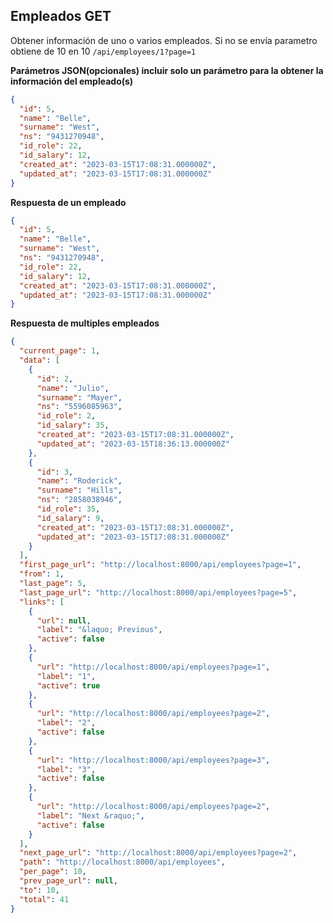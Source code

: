 ## Empleados GET

Obtener información de uno o varios empleados. Si no se envía parametro obtiene de 10 en 10 
`/api/employees/1?page=1`

**Parámetros JSON(opcionales) incluir solo un parámetro para la obtener la información del empleado(s)**
```json
{
  "id": 5,
  "name": "Belle",
  "surname": "West",
  "ns": "9431270948",
  "id_role": 22,
  "id_salary": 12,
  "created_at": "2023-03-15T17:08:31.000000Z",
  "updated_at": "2023-03-15T17:08:31.000000Z"
}
```

**Respuesta de un empleado**
```json
{
  "id": 5,
  "name": "Belle",
  "surname": "West",
  "ns": "9431270948",
  "id_role": 22,
  "id_salary": 12,
  "created_at": "2023-03-15T17:08:31.000000Z",
  "updated_at": "2023-03-15T17:08:31.000000Z"
}
```

**Respuesta de multiples empleados**
```json
{
  "current_page": 1,
  "data": [
    {
      "id": 2,
      "name": "Julio",
      "surname": "Mayer",
      "ns": "5596085963",
      "id_role": 2,
      "id_salary": 35,
      "created_at": "2023-03-15T17:08:31.000000Z",
      "updated_at": "2023-03-15T18:36:13.000000Z"
    },
    {
      "id": 3,
      "name": "Roderick",
      "surname": "Hills",
      "ns": "2858038946",
      "id_role": 35,
      "id_salary": 9,
      "created_at": "2023-03-15T17:08:31.000000Z",
      "updated_at": "2023-03-15T17:08:31.000000Z"
    }
  ],
  "first_page_url": "http://localhost:8000/api/employees?page=1",
  "from": 1,
  "last_page": 5,
  "last_page_url": "http://localhost:8000/api/employees?page=5",
  "links": [
    {
      "url": null,
      "label": "&laquo; Previous",
      "active": false
    },
    {
      "url": "http://localhost:8000/api/employees?page=1",
      "label": "1",
      "active": true
    },
    {
      "url": "http://localhost:8000/api/employees?page=2",
      "label": "2",
      "active": false
    },
    {
      "url": "http://localhost:8000/api/employees?page=3",
      "label": "3",
      "active": false
    },
    {
      "url": "http://localhost:8000/api/employees?page=2",
      "label": "Next &raquo;",
      "active": false
    }
  ],
  "next_page_url": "http://localhost:8000/api/employees?page=2",
  "path": "http://localhost:8000/api/employees",
  "per_page": 10,
  "prev_page_url": null,
  "to": 10,
  "total": 41
}
```
